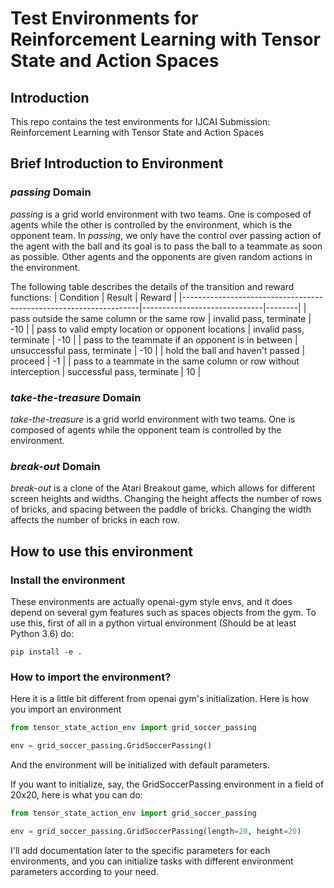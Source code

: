 # Test Environments for Reinforcement Learning with Tensor State and Action Spaces

## Introduction
This repo contains the test environments for IJCAI Submission:
Reinforcement Learning with Tensor State and Action Spaces

## Brief Introduction to Environment

### _passing_ Domain
*passing* is a grid world environment with two teams. One is composed
of agents while the other is controlled by the environment, which is
the opponent team. In
*passing*, we only have the control over passing action of the agent with the ball and its goal is to pass the ball to a
teammate as soon as possible. Other agents and the opponents are given random actions in
the environment.

The following table describes the details of the transition and reward functions:
| Condition                                                         | Result                       | Reward |
|-------------------------------------------------------------------|------------------------------|--------|
| pass outside the same column or the same row                      | invalid pass, terminate      | -10    |
| pass to valid empty location or opponent locations                | invalid pass, terminate      | -10    |
| pass to the teammate if an opponent is in between                 | unsuccessful pass, terminate | -10    |
| hold the ball and haven't passed                                  | proceed                      | -1     |
| pass to a teammate in the same column or row without interception | successful pass, terminate   | 10     |

### *take-the-treasure* Domain
*take-the-treasure* is a grid world environment with two teams. One is
composed of agents while the opponent team is controlled by the
environment.

### *break-out* Domain
*break-out* is a clone of the Atari Breakout
game, which
allows for different screen heights and widths. Changing the height
affects the number of rows of bricks, and spacing between the paddle
of bricks. Changing the width affects the number of bricks in each
row.


## How to use this environment
### Install the environment
These environments are actually openai-gym style envs, and it does
depend on several gym features such as spaces objects from the gym. To
use this, first of all in a python virtual environment (Should be at
least Python 3.6) do:
``` shell
pip install -e .
```

### How to import the environment?
Here it is a little bit different from openai gym's
initialization. Here is how you import an environment
``` python
from tensor_state_action_env import grid_soccer_passing

env = grid_soccer_passing.GridSoccerPassing()
```

And the environment will be initialized with default parameters.

If you want to initialize, say, the GridSoccerPassing environment in a
field of 20x20, here is what you can do:
``` python
from tensor_state_action_env import grid_soccer_passing

env = grid_soccer_passing.GridSoccerPassing(length=20, height=20)
```

I'll add documentation later to the specific parameters for each
environments, and you can initialize tasks with different environment
parameters according to your need.


